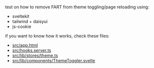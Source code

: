 test on how to remove FART from theme toggling/page reloading using:

- sveltekit
- tailwind + daisyui
- js-cookie

if you want to know how it works, check these files:

- [src/app.html](https://github.com/devkcud/theme-test/blob/main/src/app.html)
- [src/hooks.server.ts](https://github.com/devkcud/theme-test/blob/main/src/hooks.server.ts)
- [src/lib/stores/theme.ts](https://github.com/devkcud/theme-test/blob/main/src/lib/stores/theme.ts)
- [src/lib/components/ThemeToggler.svelte](https://github.com/devkcud/theme-test/blob/main/src/lib/components/ThemeToggler.svelte)
